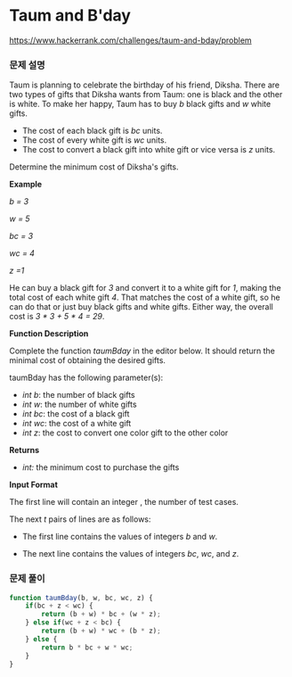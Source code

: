 # Taum and B'day

https://www.hackerrank.com/challenges/taum-and-bday/problem

### 문제 설명

Taum is planning to celebrate the birthday of his friend, Diksha. There are two types of gifts that Diksha wants from Taum: one is black and the other is white. To make her happy, Taum has to buy *b* black gifts and *w* white gifts.

- The cost of each black gift is *bc* units.
- The cost of every white gift is *wc* units.
- The cost to convert a black gift into white gift or vice versa is *z* units.

Determine the minimum cost of Diksha's gifts.

**Example**

*b = 3*

*w = 5*

*bc = 3*

*wc = 4*

*z =1*

He can buy a black gift for *3* and convert it to a white gift for *1*, making the total cost of each white gift *4*. That matches the cost of a white gift, so he can do that or just buy black gifts and white gifts. Either way, the overall cost is *3 * 3 + 5 * 4 = 29*.

**Function Description**

Complete the function *taumBday* in the editor below. It should return the minimal cost of obtaining the desired gifts.

taumBday has the following parameter(s):

- *int b*: the number of black gifts
- *int w*: the number of white gifts
- *int bc*: the cost of a black gift
- *int wc*: the cost of a white gift
- *int z*: the cost to convert one color gift to the other color

**Returns**

- *int:* the minimum cost to purchase the gifts

**Input Format**

The first line will contain an integer , the number of test cases.

The next *t* pairs of lines are as follows:

- The first line contains the values of integers *b* and *w*.

- The next line contains the values of integers *bc*, *wc*, and *z*.

### 문제 풀이

```jsx
function taumBday(b, w, bc, wc, z) {
    if(bc + z < wc) {
        return (b + w) * bc + (w * z);
    } else if(wc + z < bc) {
        return (b + w) * wc + (b * z);
    } else {
        return b * bc + w * wc;
    }
}
```